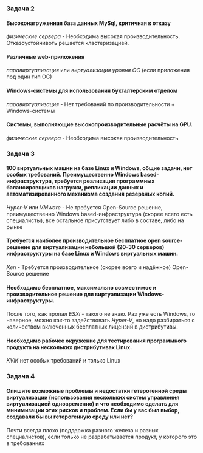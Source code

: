 ### Задача 2
#### Высоконагруженная база данных MySql, критичная к отказу
_физические сервера_ - Необходима высокая производительность. Отказоустойчивоть решается кластеризацией.

#### Различные web-приложения
_паравиртуализация_ или _виртуализация уровня ОС_ (если приложения под один тип ОС)
  
#### Windows-системы для использования бухгалтерским отделом
_паравиртуализация_ - Нет требований по производительности + Windows-системы

#### Системы, выполняющие высокопроизводительные расчёты на GPU.
_физические сервера_ - Необходима высокая производительность

### Задача 3
####  100 виртуальных машин на базе Linux и Windows, общие задачи, нет особых требований. Преимущественно Windows based-инфраструктура, требуется реализация программных балансировщиков нагрузки, репликации данных и автоматизированного механизма создания резервных копий.
_Hyper-V_ или _VMware_ - Не требуется Open-Source решение, преимущественно Windows based-инфраструктура (скорее всего есть специалисты), все остальное присутствует либо в составе, либо на рынке

#### Требуется наиболее производительное бесплатное open source-решение для виртуализации небольшой (20-30 серверов) инфраструктуры на базе Linux и Windows виртуальных машин.
_Xen_ - Требуется производительное (скорее всего и надёжное) Open-Source решение

#### Необходимо бесплатное, максимально совместимое и производительное решение для виртуализации Windows-инфраструктуры.
После того, как пропал _ESXi_ - такого не знаю. Раз уже есть Windows, то наверное, можно как-то задействовать _Hyper-V_, но надо разбираться с количеством включенных бесплатных лицензий в дистрибутивы.

#### Необходимо рабочее окружение для тестирования программного продукта на нескольких дистрибутивах Linux.
_KVM_ нет особых требований и только Linux

### Задача 4
#### Опишите возможные проблемы и недостатки гетерогенной среды виртуализации (использования нескольких систем управления виртуализацией одновременно) и что необходимо сделать для минимизации этих рисков и проблем. Если бы у вас был выбор, создавали бы вы гетерогенную среду или нет?
Почти всегда плохо (поддержка разного железа и разных специалистов), если только не разрабатывается продукт, у которого это в требованиях

